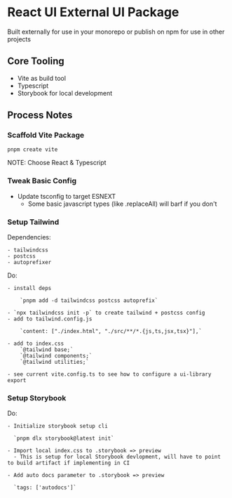 # React UI External UI Package

Built externally for use in your monorepo or publish on npm for use in other projects

## Core Tooling

- Vite as build tool
- Typescript
- Storybook for local development

## Process Notes

### Scaffold Vite Package

`pnpm create vite`

NOTE: Choose React & Typescript

### Tweak Basic Config

- Update tsconfig to target ESNEXT
  - Some basic javascript types (like .replaceAll) will barf if you don't

### Setup Tailwind

Dependencies:

    - tailwindcss
    - postcss
    - autoprefixer

Do:

    - install deps
    
        `pnpm add -d tailwindcss postcss autoprefix`

    - `npx tailwindcss init -p` to create tailwind + postcss config
    - add to tailwind.config.js

        `content: ["./index.html", "./src/**/*.{js,ts,jsx,tsx}"],`
    
    - add to index.css
        `@tailwind base;`
        `@tailwind components;`
        `@tailwind utilities;`

    - see current vite.config.ts to see how to configure a ui-library export

### Setup Storybook

Do:

    - Initialize storybook setup cli

      `pnpm dlx storybook@latest init`

    - Import local index.css to .storybook => preview
      - This is setup for local Storybook devlopment, will have to point to build artifact if implementing in CI

    - Add auto docs parameter to .storybook => preview

      `tags: ['autodocs']`
